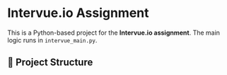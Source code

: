 # Intervue.io Assignment

This is a Python-based project for the **Intervue.io assignment**. The main logic runs in `intervue_main.py`.

## 📁 Project Structure

